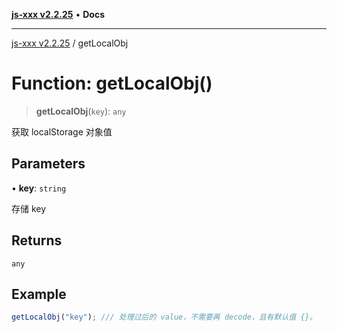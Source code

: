 [**js-xxx v2.2.25**](../README.md) • **Docs**

***

[js-xxx v2.2.25](../README.md) / getLocalObj

# Function: getLocalObj()

> **getLocalObj**(`key`): `any`

获取 localStorage 对象值

## Parameters

• **key**: `string`

存储 key

## Returns

`any`

## Example

```ts
getLocalObj("key"); /// 处理过后的 value，不需要再 decode，且有默认值 {}。
```
